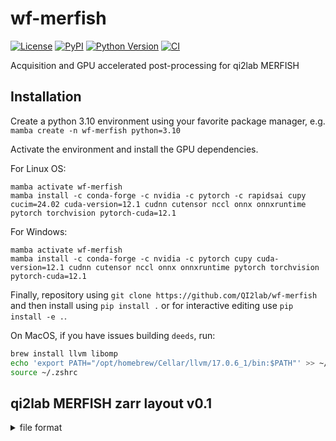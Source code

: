 # wf-merfish

[![License](https://img.shields.io/pypi/l/wf-merfish.svg?color=green)](https://github.com/dpshepherd/wf-merfish/main/LICENSE)
[![PyPI](https://img.shields.io/pypi/v/wf-merfish.svg?color=green)](https://pypi.org/project/wf-merfish)
[![Python Version](https://img.shields.io/pypi/pyversions/wf-merfish.svg?color=green)](https://python.org)
[![CI](https://github.com/dpshepherd/wf-merfish/actions/workflows/ci.yml/badge.svg)](https://github.com/dpshepherd/wf-merfish/actions/workflows/ci.yml)

Acquisition and GPU accelerated post-processing for qi2lab MERFISH

## Installation

Create a python 3.10 environment using your favorite package manager, e.g.
```mamba create -n wf-merfish python=3.10```

Activate the environment and install the GPU dependencies.

For Linux OS:
```
mamba activate wf-merfish
mamba install -c conda-forge -c nvidia -c pytorch -c rapidsai cupy cucim=24.02 cuda-version=12.1 cudnn cutensor nccl onnx onnxruntime pytorch torchvision pytorch-cuda=12.1
```

For Windows:
```
mamba activate wf-merfish
mamba install -c conda-forge -c nvidia -c pytorch cupy cuda-version=12.1 cudnn cutensor nccl onnx onnxruntime pytorch torchvision pytorch-cuda=12.1
```

Finally, repository using ```git clone https://github.com/QI2lab/wf-merfish``` and then install using `pip install .` or for interactive editing use `pip install -e .`.

On MacOS, if you have issues building `deeds`, run:
```bash
brew install llvm libomp
echo 'export PATH="/opt/homebrew/Cellar/llvm/17.0.6_1/bin:$PATH"' >> ~/.zshrc
source ~/.zshrc
```

## qi2lab MERFISH zarr layout v0.1
<details>
<summary>file format</summary>
  
- /project_root
  - /calibrations.zarr
    - .zattrs
      - <exp_codebook> (with blank codes)
      - <exp_order> (e.g. round 0 -> codebook bits 0,1)
      - <metadata> (objective NA, channels used, etc...)
    - <camera_noise_map> (used for hotpixel correction)
    - <psf_data> (calculated based on experiment metadata)
  - /polyDT
    - /tile000
      - /round0000.zarr
        - .zattrs
          - <stage_zyx_um>
          - <wavelengths_um> (excitation, emission)
          - <voxel_size_zyx_um>
          - <bit_linker>
          - <world_zyx_um> (rigid registration for world coordinate alignment of all polyDT tiles in first round)
        - <raw_data>
        - <registered_data> (note this is the same as the raw data for the first round)
      - /round0001.zarr
        - .zattrs
          - <stage_zyx_um>
          - <wavelengths> (excitation, emission)
          - <bit_linker>
          - <rigid_xyz_um> (rigid registration for round 0 alignment)
        - <camera_data>
        - <raw_data>
        - <of_xyz_4x_downsample> (optical flow field)
        - <registered_decon_data> (deformable registration applied after rigid for round 0 alignment)
      - /roundNNNN.zarr
    - /tile001
    - ...
    - /tileNNN
  - /readouts
    - /tile0000
      - /bit00.zarr
        - .zattrs
          - <wavelengths_um> (excitation, emission)
          - <voxel_size_zyx_um>
          - <round_linker>
        - <camera_data>
        - <raw_data>
        - <registered_decon_data>
        - <registered_ufish_data>
      - /bit01.zarr
      - ...
      - /bitNN.zarr
  - /ufish_localizations
    - /tile0000
      - bit01.parquet
      - bitNN.parquet
    - /tile0001
    - ....
    - /tileNNNN
  - /decoded
    - tile0000_decoded_features.csv
    - ...
    - tileNNNN_decod_features.csv
    - all_tiles_filtered_decoded_features.parquet
  - /fused
    - /fused.zarr
      - <fused_iso_zyx>

</details>
      


